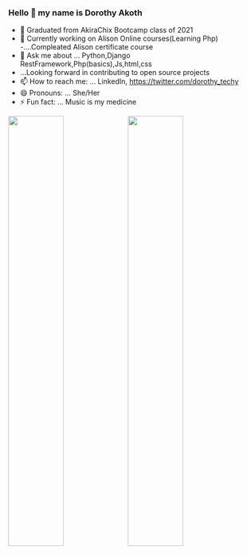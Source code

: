 ### Hello 👋 my name is Dorothy Akoth




- 🔭 Graduated from AkiraChix Bootcamp class of 2021
- 🌱 Currently working on Alison Online courses(Learning Php)
-....Compleated Alison certificate course 
- 💬 Ask me about ... Python,Django RestFramework,Php(basics),Js,html,css
- ...Looking forward in contributing to open source projects
- 📫 How to reach me: ... LinkedIn,    https://twitter.com/dorothy_techy
- 😄 Pronouns: ... She/Her
- ⚡ Fun fact: ...  Music is my medicine



<img align="left" width="47%" src="https://github-readme-stats.vercel.app/api?username=Dorothy2020&show_icons=true&theme=radical"/>
<img align="left" width="47%" src="https://github-readme-stats.vercel.app/api/top-langs/?username=Dorothy2020&layout=compact"/>


